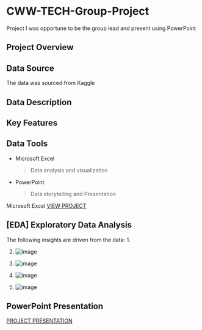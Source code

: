 # CWW-TECH-Group-Project
Project I was opportune to be the group lead and present using PowerPoint

## Project Overview


## Data Source
The data was sourced from Kaggle

## Data Description


## Key Features


## Data Tools
* Microsoft Excel
  > Data analysis and visualization
* PowerPoint
  > Data storytelling and Presentation


Microsoft Excel [VIEW PROJECT](https://us.docworkspace.com/d/sIE6eupNZg--MuwY)


## [EDA] Exploratory Data Analysis
The following insights are driven from the data:
1.



2. ![image](https://github.com/user-attachments/assets/7e5e0379-e370-4aad-9369-ed7c88cf34cc)


4. ![image](https://github.com/user-attachments/assets/ce54cf7b-9339-4ab8-b7c3-be572fb91c2b)


6. ![image](https://github.com/user-attachments/assets/992c1689-9309-4854-84f3-5d6ab08db4ff)


7. ![image](https://github.com/user-attachments/assets/9ff802b8-e3e2-40cb-be6f-16738e5fbdd1)



## PowerPoint Presentation

[PROJECT PRESENTATION](https://us.docworkspace.com/d/sIDaeupNZ4YrntQY)
